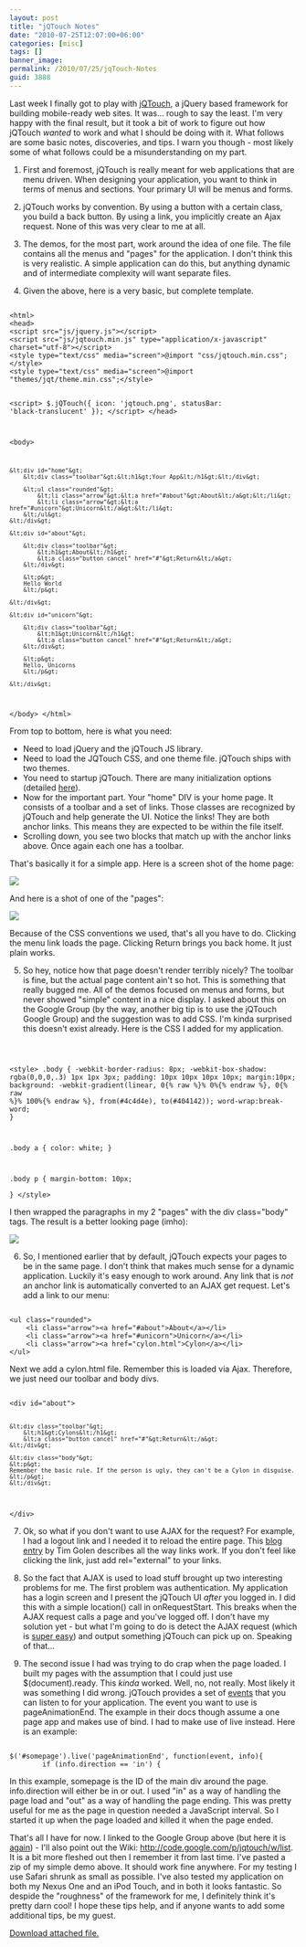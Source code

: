 ```yaml
---
layout: post
title: "jQTouch Notes"
date: "2010-07-25T12:07:00+06:00"
categories: [misc]
tags: []
banner_image: 
permalink: /2010/07/25/jqTouch-Notes
guid: 3888
---
```


Last week I finally got to play with <a href="http://www.jqtouch.com/">jQTouch</a>, a jQuery based framework for building mobile-ready web sites. It was... rough to say the least. I'm very happy with the final result, but it took a bit of work to figure out how jQTouch <i>wanted</i> to work and what I should be doing with it. What follows are some basic notes, discoveries, and tips. I warn you though - most likely some of what follows could be a misunderstanding on my part.
<!--more-->
<p>

1) First and foremost, jQTouch is really meant for web applications that are menu driven. When designing your application, you want to think in terms of menus and sections. Your primary UI will be menus and forms. 

<p>

2) jQTouch works by convention. By using a button with a certain class, you build a back button. By using a link, you implicitly create an Ajax request. None of this was very clear to me at all. 

<p>

3) The demos, for the most part, work around the idea of one file. The file contains all the menus and "pages" for the application. I don't think this is very realistic. A simple application can do this, but anything dynamic and of intermediate complexity will want separate files. 

<p>

4) Given the above, here is a very basic, but complete template.

<p>

<code>
&lt;html&gt;
&lt;head&gt;
&lt;script src="js/jquery.js"&gt;&lt;/script&gt;
&lt;script src="js/jqtouch.min.js" type="application/x-javascript" charset="utf-8"&gt;&lt;/script&gt;
&lt;style type="text/css" media="screen"&gt;@import "css/jqtouch.min.css";&lt;/style&gt;
&lt;style type="text/css" media="screen"&gt;@import "themes/jqt/theme.min.css";&lt;/style&gt;

&lt;script&gt;
$.jQTouch({
    icon: 'jqtouch.png',
    statusBar: 'black-translucent'
});
	&lt;/script&gt;
&lt;/head&gt;

&lt;body&gt;

	&lt;div id="home"&gt;
		&lt;div class="toolbar"&gt;&lt;h1&gt;Your App&lt;/h1&gt;&lt;/div&gt;

		&lt;ul class="rounded"&gt;
			&lt;li class="arrow"&gt;&lt;a href="#about"&gt;About&lt;/a&gt;&lt;/li&gt;
			&lt;li class="arrow"&gt;&lt;a href="#unicorn"&gt;Unicorn&lt;/a&gt;&lt;/li&gt;
		&lt;/ul&gt;
	&lt;/div&gt;

	&lt;div id="about"&gt;

	    &lt;div class="toolbar"&gt;
	        &lt;h1&gt;About&lt;/h1&gt;
	        &lt;a class="button cancel" href="#"&gt;Return&lt;/a&gt;
	    &lt;/div&gt;

		&lt;p&gt;
		Hello World
		&lt;/p&gt;
		
	&lt;/div&gt;

	&lt;div id="unicorn"&gt;

	    &lt;div class="toolbar"&gt;
	        &lt;h1&gt;Unicorn&lt;/h1&gt;
	        &lt;a class="button cancel" href="#"&gt;Return&lt;/a&gt;
	    &lt;/div&gt;

		&lt;p&gt;
		Hello, Unicorns
		&lt;/p&gt;
		
	&lt;/div&gt;

&lt;/body&gt;
&lt;/html&gt;
</code>

<p>

From top to bottom, here is what you need:

<ul>
<li>Need to load jQuery and the jQTouch JS library.
<li>Need to load the JQTouch CSS, and one theme file. jQTouch ships with two themes.
<li>You need to startup jQTouch. There are many initialization options (detailed <a href="http://code.google.com/p/jqtouch/wiki/InitOptions">here</a>).
<li>Now for the important part. Your "home" DIV is your home page. It consists of a toolbar and a set of links. Those classes are recognized by jQTouch and help generate the UI. Notice the links! They are both anchor links. This means they are expected to be within the file itself.
<li>Scrolling down, you see two blocks that match up with the anchor links above. Once again each one has a toolbar. 
</ul>

<p>

That's basically it for a simple app. Here is a screen shot of the home page:

<p>

<img src="https://static.raymondcamden.com/images/Screen shot 2010-07-25 at 10.23.12 AM.png" />

<p>

And here is a shot of one of the "pages":

<p>

<img src="https://static.raymondcamden.com/images/cfjedi/Screen shot 2010-07-25 at 10.23.53 AM.png" />

<p>

Because of the CSS conventions we used, that's all you have to do. Clicking the menu link loads the page. Clicking Return brings you back home. It just plain works.

<p>

5) So hey, notice how that page doesn't render terribly nicely? The toolbar is fine, but the actual page content ain't so hot. This is something that really bugged me. All of the demos focused on menus and forms, but never showed "simple" content in a nice display. I asked about this on the Google Group (by the way, another big tip is to use the <a hef="http://groups.google.com/group/jqtouch">jQTouch Google Group</a>) and the suggestion was to add CSS. I'm kinda surprised this doesn't exist already. Here is the CSS I added for my application.

<p>

<code>

&lt;style&gt;
.body {
	-webkit-border-radius: 8px;
	-webkit-box-shadow: rgba(0,0,0,.3) 1px 1px 3px;
	padding: 10px 10px 10px 10px;
	margin:10px;
    background: -webkit-gradient(linear, 0{% raw %}% 0%{% endraw %}, 0{% raw %}% 100%{% endraw %}, from(#4c4d4e), to(#404142));
	word-wrap:break-word;
}

.body a {
	color: white;
}

.body p {
	margin-bottom: 10px;	
}
&lt;/style&gt;
</code>

<p>

I then wrapped the paragraphs in my 2 "pages" with the div class="body" tags. The result is a better looking page (imho):

<p>

<img src="https://static.raymondcamden.com/images/cfjedi/Screen shot 2010-07-25 at 10.50.10 AM.png" />
<p>

6) So, I mentioned earlier that by default, jQTouch expects your pages to be in the same page. I don't think that makes much sense for a dynamic application. Luckily it's easy enough to work around. Any link that is <i>not</i> an anchor link is automatically converted to an AJAX get request. Let's add a link to our menu:

<p>

<code>
&lt;ul class="rounded"&gt;
	&lt;li class="arrow"&gt;&lt;a href="#about"&gt;About&lt;/a&gt;&lt;/li&gt;
	&lt;li class="arrow"&gt;&lt;a href="#unicorn"&gt;Unicorn&lt;/a&gt;&lt;/li&gt;
	&lt;li class="arrow"&gt;&lt;a href="cylon.html"&gt;Cylon&lt;/a&gt;&lt;/li&gt;
&lt;/ul&gt;
</code>

<p>

Next we add a cylon.html file. Remember this is loaded via Ajax. Therefore, we just need our toolbar and body divs.

<p>

<code>
&lt;div id="about"&gt;

    &lt;div class="toolbar"&gt;
        &lt;h1&gt;Cylons&lt;/h1&gt;
        &lt;a class="button cancel" href="#"&gt;Return&lt;/a&gt;
    &lt;/div&gt;

	&lt;div class="body"&gt;
	&lt;p&gt;
	Remember the basic rule. If the person is ugly, they can't be a Cylon in disguise. 
	&lt;/p&gt;
	&lt;/div&gt;
	
&lt;/div&gt;
</code>

<p>

7) Ok, so what if you don't want to use AJAX for the request? For example, I had a logout link and I needed it to reload the entire page. This <a href="http://www.golen.net/blog/2010/04/28/jqtouch-link-behaviors/">blog entry</a> by Tim Golen describes all the way links work. If you don't feel like clicking the link, just add rel="external" to your links.

<p>

8) So the fact that AJAX is used to load stuff brought up two interesting problems for me. The first problem was authentication. My application has a login screen and I present the jQTouch UI <i>after</i> you logged in. I did this with a simple location() call in onRequestStart. This breaks when the AJAX request calls a page and you've logged off. I don't have my solution yet - but what I'm going to do is detect the AJAX request (which is <a href="http://insideria.com/2009/04/jqueryserver-side-tip-on-detec.html">super easy</a>) and output something jQTouch can pick up on. Speaking of that...

9) The second issue I had was trying to do crap when the page loaded. I built my pages with the assumption that I could just use $(document).ready. This <i>kinda</i> worked. Well, no, not really. Most likely it was something I did wrong. jQTouch provides a set of <a href="http://code.google.com/p/jqtouch/wiki/CallbackEvents">events</a> that you can listen to for your application. The event you want to use is pageAnimationEnd. The example in their docs though assume a one page app and makes use of bind. I had to make use of live instead. Here is an example:

<p>

<code>
$('#somepage').live('pageAnimationEnd', function(event, info){
		if (info.direction == 'in') {
</code>

<p>

In this example, somepage is the ID of the main div around the page. info.direction will either be in or out. I used "in" as a way of handling the page load and "out" as a way of handling the page ending. This was pretty useful for me as the page in question needed a JavaScript interval. So I started it up when the page loaded and killed it when the page ended. 

<p>

That's all I have for now. I linked to the Google Group above (but here it is <a href="http://groups.google.com/group/jqtouch">again</a>) - I'll also point out the Wiki: <a href="http://code.google.com/p/jqtouch/w/list">http://code.google.com/p/jqtouch/w/list</a>. It is a bit more fleshed out then I remember it from last time. I've pasted a zip of my simple demo above. It should work fine anywhere. For my testing I use Safari shrunk as small as possible. I've also tested my application on both my Nexus One and an iPod Touch, and in both it looks fantastic. So despide the "roughness" of the framework for me, I definitely think it's pretty darn cool! I hope these tips help, and if anyone wants to add some additional tips, be my guest.<p><a href='enclosures/C{% raw %}%3A%{% endraw %}5Chosts{% raw %}%5C2009%{% endraw %}2Ecoldfusionjedi{% raw %}%2Ecom%{% endraw %}5Cenclosures{% raw %}%2Fjqtouchdemo1%{% endraw %}2Ezip'>Download attached file.</a></p>
